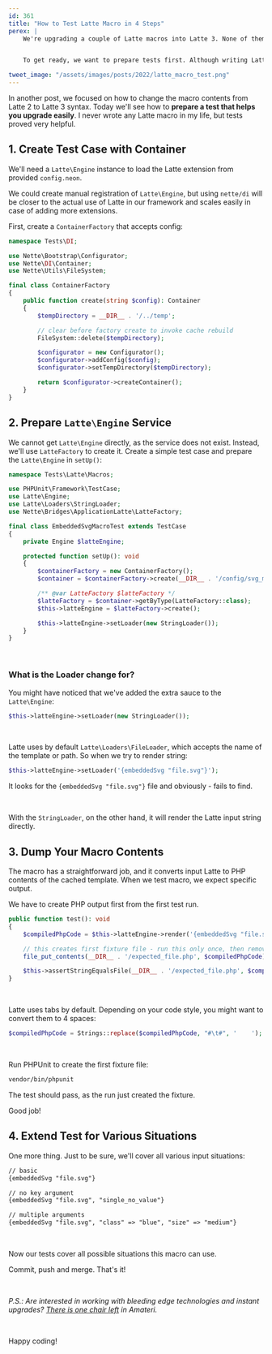 ```yaml
---
id: 361
title: "How to Test Latte Macro in 4 Steps"
perex: |
    We're upgrading a couple of Latte macros into Latte 3. None of them have tests, and all of them will change entirely because of a complete rewrite of the Latte parser.


    To get ready, we want to prepare tests first. Although writing Latte macros is the most complicated feature in Latte, testing is easier than you think.

tweet_image: "/assets/images/posts/2022/latte_macro_test.png"
---
```


In another post, we focused on how to change the macro contents from Latte 2 to Latte 3 syntax. Today we'll see how to **prepare a test that helps you upgrade easily**. I never wrote any Latte macro in my life, but tests proved very helpful.

## 1. Create Test Case with Container

We'll need a `Latte\Engine` instance to load the Latte extension from provided `config.neon`.

We could create manual registration of `Latte\Engine`, but using `nette/di` will be closer to the actual use of Latte in our framework and scales easily in case of adding more extensions.

First, create a `ContainerFactory` that accepts config:

```php
namespace Tests\DI;

use Nette\Bootstrap\Configurator;
use Nette\DI\Container;
use Nette\Utils\FileSystem;

final class ContainerFactory
{
    public function create(string $config): Container
    {
        $tempDirectory = __DIR__ . '/../temp';

        // clear before factory create to invoke cache rebuild
        FileSystem::delete($tempDirectory);

        $configurator = new Configurator();
        $configurator->addConfig($config);
        $configurator->setTempDirectory($tempDirectory);

        return $configurator->createContainer();
    }
}
```

## 2. Prepare `Latte\Engine` Service

We cannot get `Latte\Engine` directly, as the service does not exist.
Instead, we'll use `LatteFactory` to create it. Create a simple test case and prepare the `Latte\Engine` in `setUp()`:

```php
namespace Tests\Latte\Macros;

use PHPUnit\Framework\TestCase;
use Latte\Engine;
use Latte\Loaders\StringLoader;
use Nette\Bridges\ApplicationLatte\LatteFactory;

final class EmbeddedSvgMacroTest extends TestCase
{
    private Engine $latteEngine;

    protected function setUp(): void
    {
        $containerFactory = new ContainerFactory();
        $container = $containerFactory->create(__DIR__ . '/config/svg_macro.neon');

        /** @var LatteFactory $latteFactory */
        $latteFactory = $container->getByType(LatteFactory::class);
        $this->latteEngine = $latteFactory->create();

        $this->latteEngine->setLoader(new StringLoader());
    }
}
```

<br>

### What is the Loader change for?

You might have noticed that we've added the extra sauce to the `Latte\Engine`:

```php
$this->latteEngine->setLoader(new StringLoader());
```

<br>

Latte uses by default `Latte\Loaders\FileLoader`, which accepts the name of the template or path. So when we try to render string:

```php
$this->latteEngine->setLoader('{embeddedSvg "file.svg"}');
```

It looks for the `{embeddedSvg "file.svg"}` file and obviously - fails to find.

<br>

With the `StringLoader`, on the other hand, it will render the Latte input string directly.

## 3. Dump Your Macro Contents

The macro has a straightforward job, and it converts input Latte to PHP contents of the cached template. When we test macro, we expect specific output.

We have to create PHP output first from the first test run.

```php
public function test(): void
{
    $compiledPhpCode = $this->latteEngine->render('{embeddedSvg "file.svg"}');

    // this creates first fixture file - run this only once, then remove!
    file_put_contents(__DIR__ . '/expected_file.php', $compiledPhpCode);

    $this->assertStringEqualsFile(__DIR__ . '/expected_file.php', $compiledPhpCode);
}
```

<br>

Latte uses tabs by default. Depending on your code style, you might want to convert them to 4 spaces:

```php
$compiledPhpCode = Strings::replace($compiledPhpCode, "#\t#", '    ');
```

<br>

Run PHPUnit to create the first fixture file:

```bash
vendor/bin/phpunit
```

The test should pass, as the run just created the fixture.

Good job!

## 4. Extend Test for Various Situations

One more thing. Just to be sure, we'll cover all various input situations:

```html
// basic
{embeddedSvg "file.svg"}

// no key argument
{embeddedSvg "file.svg", "single_no_value"}

// multiple arguments
{embeddedSvg "file.svg", "class" => "blue", "size" => "medium"}
```

<br>

Now our tests cover all possible situations this macro can use.

Commit, push and merge. That's it!

<br>

*P.S.: Are interested in working with bleeding edge technologies and instant upgrades? [There is one chair left](https://www.startupjobs.cz/en/job/24580/hleda-se-senior-php-programator-se-zapalem-pro-vec) in Amateri.*

<br>

Happy coding!
